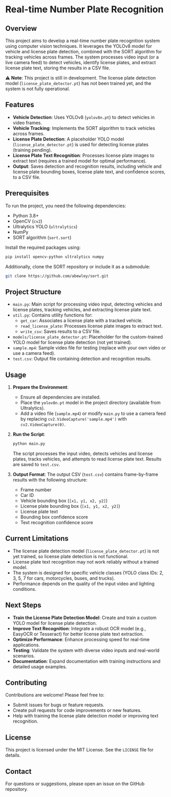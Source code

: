 # Real-time Number Plate Recognition

## Overview
This project aims to develop a real-time number plate recognition system using computer vision techniques. It leverages the YOLOv8 model for vehicle and license plate detection, combined with the SORT algorithm for tracking vehicles across frames. The system processes video input (or a live camera feed) to detect vehicles, identify license plates, and extract license plate text, storing the results in a CSV file.

⚠️ **Note**: This project is still in development. The license plate detection model (`license_plate_detector.pt`) has not been trained yet, and the system is not fully operational.

## Features
- **Vehicle Detection**: Uses YOLOv8 (`yolov8n.pt`) to detect vehicles in video frames.
- **Vehicle Tracking**: Implements the SORT algorithm to track vehicles across frames.
- **License Plate Detection**: A placeholder YOLO model (`license_plate_detector.pt`) is used for detecting license plates (training pending).
- **License Plate Text Recognition**: Processes license plate images to extract text (requires a trained model for optimal performance).
- **Output**: Saves detection and recognition results, including vehicle and license plate bounding boxes, license plate text, and confidence scores, to a CSV file.

## Prerequisites
To run the project, you need the following dependencies:
- Python 3.8+
- OpenCV (`cv2`)
- Ultralytics YOLO (`ultralytics`)
- NumPy
- SORT algorithm (`sort.sort`)

Install the required packages using:
```bash
pip install opencv-python ultralytics numpy
```

Additionally, clone the SORT repository or include it as a submodule:
```bash
git clone https://github.com/abewley/sort.git
```

## Project Structure
- `main.py`: Main script for processing video input, detecting vehicles and license plates, tracking vehicles, and extracting license plate text.
- `util.py`: Contains utility functions for:
  - `get_car`: Associates a license plate with a tracked vehicle.
  - `read_license_plate`: Processes license plate images to extract text.
  - `write_csv`: Saves results to a CSV file.
- `models/license_plate_detector.pt`: Placeholder for the custom-trained YOLO model for license plate detection (not yet trained).
- `sample.mp4`: Sample video file for testing (replace with your own video or use a camera feed).
- `test.csv`: Output file containing detection and recognition results.

## Usage
1. **Prepare the Environment**:
   - Ensure all dependencies are installed.
   - Place the `yolov8n.pt` model in the project directory (available from Ultralytics).
   - Add a video file (`sample.mp4`) or modify `main.py` to use a camera feed by replacing `cv2.VideoCapture('sample.mp4')` with `cv2.VideoCapture(0)`.

2. **Run the Script**:
   ```bash
   python main.py
   ```
   The script processes the input video, detects vehicles and license plates, tracks vehicles, and attempts to read license plate text. Results are saved to `test.csv`.

3. **Output Format**:
   The output CSV (`test.csv`) contains frame-by-frame results with the following structure:
   - Frame number
   - Car ID
   - Vehicle bounding box (`[x1, y1, x2, y2]`)
   - License plate bounding box (`[x1, y1, x2, y2]`)
   - License plate text
   - Bounding box confidence score
   - Text recognition confidence score

## Current Limitations
- The license plate detection model (`license_plate_detector.pt`) is not yet trained, so license plate detection is not functional.
- License plate text recognition may not work reliably without a trained model.
- The system is designed for specific vehicle classes (YOLO class IDs: 2, 3, 5, 7 for cars, motorcycles, buses, and trucks).
- Performance depends on the quality of the input video and lighting conditions.

## Next Steps
- **Train the License Plate Detection Model**: Create and train a custom YOLO model for license plate detection.
- **Improve Text Recognition**: Integrate a robust OCR model (e.g., EasyOCR or Tesseract) for better license plate text extraction.
- **Optimize Performance**: Enhance processing speed for real-time applications.
- **Testing**: Validate the system with diverse video inputs and real-world scenarios.
- **Documentation**: Expand documentation with training instructions and detailed usage examples.

## Contributing
Contributions are welcome! Please feel free to:
- Submit issues for bugs or feature requests.
- Create pull requests for code improvements or new features.
- Help with training the license plate detection model or improving text recognition.

## License
This project is licensed under the MIT License. See the `LICENSE` file for details.

## Contact
For questions or suggestions, please open an issue on the GitHub repository.
